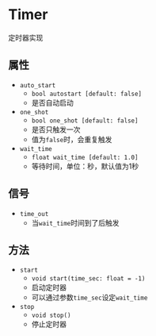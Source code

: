 # Timer

定时器实现

## 属性

* `auto_start`
  * `bool autostart [default: false]`
  * 是否自动启动
* `one_shot`
  * `bool one_shot [default: false]`
  * 是否只触发一次
  * 值为`false`时，会重复触发
* `wait_time`
  * `float wait_time [default: 1.0]`
  * 等待时间，单位：秒，默认值为1秒

## 信号

* `time_out`
  * 当`wait_time`时间到了后触发

## 方法

* `start`
  * `void start(time_sec: float = -1)`
  * 启动定时器
  * 可以通过参数`time_sec`设定`wait_time`
* `stop`
  * `void stop()`
  * 停止定时器